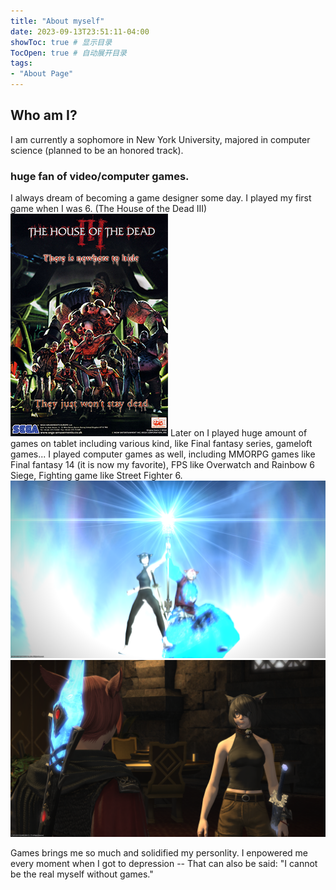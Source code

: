 ```yaml
---
title: "About myself"
date: 2023-09-13T23:51:11-04:00
showToc: true # 显示目录
TocOpen: true # 自动展开目录
tags: 
- "About Page"
---
```


## Who am I? 

I am currently a sophomore in New York University, majored in computer science (planned to be an honored track).

### **huge fan of video/computer games**.
I always dream of becoming a game designer some day. I played my first game when I was 6. (The House of the Dead III)  
![](pic/The_House_of_the_Dead_III_Poster.png)
Later on I played huge amount of games on tablet including various kind, like Final fantasy series, gameloft games... I played computer games as well, including MMORPG games like Final fantasy 14 (it is now my favorite), FPS like Overwatch and Rainbow 6 Siege, Fighting game like Street Fighter 6.
![ff14](pic/1.png)
![](pic/2.png)

Games brings me so much and solidified my personlity. I enpowered me every moment when I got to depression -- That can also be said: "I cannot be the real myself without games." 